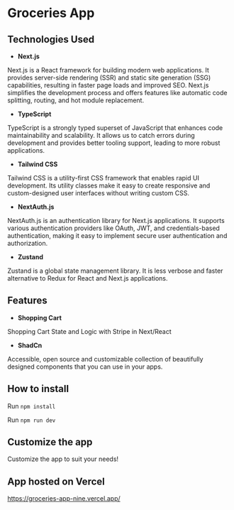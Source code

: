 # <a name="no-link"></a>Groceries App

## <a name="no-link"></a>Technologies Used

- **Next.js**

Next.js is a React framework for building modern web applications. It provides server-side rendering (SSR) and static site generation (SSG) capabilities, resulting in faster page loads and improved SEO. Next.js simplifies the development process and offers features like automatic code splitting, routing, and hot module replacement.

- **TypeScript**

TypeScript is a strongly typed superset of JavaScript that enhances code maintainability and scalability. It allows us to catch errors during development and provides better tooling support, leading to more robust applications.

- **Tailwind CSS**

Tailwind CSS is a utility-first CSS framework that enables rapid UI development. Its utility classes make it easy to create responsive and custom-designed user interfaces without writing custom CSS.

- **NextAuth.js**

NextAuth.js is an authentication library for Next.js applications. It supports various authentication providers like OAuth, JWT, and credentials-based authentication, making it easy to implement secure user authentication and authorization.

- **Zustand**

Zustand is a global state management library. It is less verbose and faster
alternative to Redux for React and Next.js applications.

## <a name="no-link"></a>Features

- **Shopping Cart**

Shopping Cart State and Logic with Stripe in Next/React

- **ShadCn**

Accessible, open source and customizable collection of beautifully designed components that you can use in your apps.

## <a name="no-link"></a>How to install

Run `npm install`

Run `npm run dev`

## <a name="no-link"></a>Customize the app

Customize the app to suit your needs!

## <a name="no-link"></a>App hosted on Vercel

https://groceries-app-nine.vercel.app/
